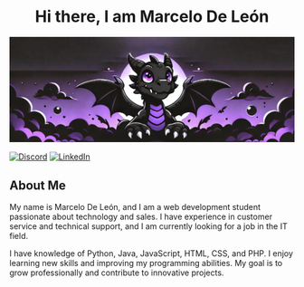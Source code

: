 <div align="center">  
<h1> Hi there, I am Marcelo De León</h1>
</div>


![Banner](img/dragon_banner.jpg)

[![Discord](https://img.shields.io/badge/Discord-5865F2?style=for-the-badge&logo=discord&logoColor=white)](https://discord.gg/66zeFNdQap)
[![LinkedIn](https://img.shields.io/badge/LinkedIn-Profile-blue?logo=linkedin)](www.linkedin.com/in/marcelodeleon29/)


About Me
---
My name is Marcelo De León, and I am a web development student passionate about technology and sales. I have experience in customer service and technical support, and I am currently looking for a job in the IT field.

I have knowledge of Python, Java, JavaScript, HTML, CSS, and PHP. I enjoy learning new skills and improving my programming abilities. My goal is to grow professionally and contribute to innovative projects.
